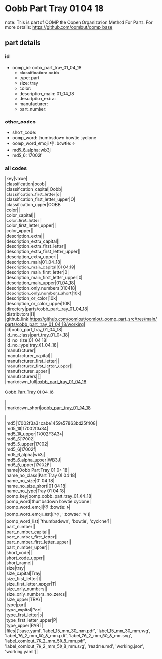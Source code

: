 # Oobb Part Tray 01 04 18  

note: This is part of OOMP the Oopen Organization Method For Parts. For more details: https://github.com/oomlout/oomp_base

##  part details





### id
* oomp_id: oobb_part_tray_01_04_18
  * classification: oobb
  * type: part
  * size: tray
  * color: 
  * description_main: 01_04_18
  * description_extra: 
  * manufacturer: 
  * part_number: 

### other_codes
* short_code: 
* oomp_word: thumbsdown bowtie cyclone
* oomp_word_emoji :thumbsdown: :bowtie: :cyclone:
* md5_6_alpha: wb3j
* md5_6: 17002f

### all codes 
|key|value|  
|classification|oobb|  
|classification_capital|Oobb|  
|classification_first_letter|o|  
|classification_first_letter_upper|O|  
|classification_upper|OOBB|  
|color||  
|color_capital||  
|color_first_letter||  
|color_first_letter_upper||  
|color_upper||  
|description_extra||  
|description_extra_capital||  
|description_extra_first_letter||  
|description_extra_first_letter_upper||  
|description_extra_upper||  
|description_main|01_04_18|  
|description_main_capital|01 04.18|  
|description_main_first_letter|0|  
|description_main_first_letter_upper|0|  
|description_main_upper|01_04_18|  
|description_only_numbers|010418|  
|description_only_numbers_short|10k|  
|description_or_color|10k|  
|description_or_color_upper|10K|  
|directory|parts/oobb_part_tray_01_04_18|  
|distributors|[]|  
|github_link|https://github.com/oomlout/oomlout_oomp_part_src/tree/main/parts/oobb_part_tray_01_04_18/working|  
|id|oobb_part_tray_01_04_18|  
|id_no_class|part_tray_01_04_18|  
|id_no_size|01_04_18|  
|id_no_type|tray_01_04_18|  
|manufacturer||  
|manufacturer_capital||  
|manufacturer_first_letter||  
|manufacturer_first_letter_upper||  
|manufacturer_upper||  
|manufacturers|[]|  
|markdown_full|[oobb_part_tray_01_04_18](https://github.com/oomlout/oomlout_oomp_part_src/tree/main/parts/oobb_part_tray_01_04_18/working)<br>[](https://github.com/oomlout/oomlout_oomp_part_src/tree/main/parts/oobb_part_tray_01_04_18/working)<br>[Oobb Part Tray 01 04 18](https://github.com/oomlout/oomlout_oomp_part_src/tree/main/parts/oobb_part_tray_01_04_18/working)<br><br>|  
|markdown_short|[oobb_part_tray_01_04_18](https://github.com/oomlout/oomlout_oomp_part_src/tree/main/parts/oobb_part_tray_01_04_18/working)<br><br>|  
|md5|17002f3a34cabe1459e57863bd25f408|  
|md5_10|17002f3a34|  
|md5_10_upper|17002F3A34|  
|md5_5|17002|  
|md5_5_upper|17002|  
|md5_6|17002f|  
|md5_6_alpha|wb3j|  
|md5_6_alpha_upper|WB3J|  
|md5_6_upper|17002F|  
|name|Oobb Part Tray 01 04 18|  
|name_no_class|Part Tray 01 04 18|  
|name_no_size|01 04 18|  
|name_no_size_short|01 04 18|  
|name_no_type|Tray 01 04 18|  
|oomp_key|oomp_oobb_part_tray_01_04_18|  
|oomp_word|thumbsdown bowtie cyclone|  
|oomp_word_emoji|:thumbsdown: :bowtie: :cyclone:|  
|oomp_word_emoji_list|[':thumbsdown:', ':bowtie:', ':cyclone:']|  
|oomp_word_list|['thumbsdown', 'bowtie', 'cyclone']|  
|part_number||  
|part_number_capital||  
|part_number_first_letter||  
|part_number_first_letter_upper||  
|part_number_upper||  
|short_code||  
|short_code_upper||  
|short_name||  
|size|tray|  
|size_capital|Tray|  
|size_first_letter|t|  
|size_first_letter_upper|T|  
|size_only_numbers||  
|size_only_numbers_no_zeros||  
|size_upper|TRAY|  
|type|part|  
|type_capital|Part|  
|type_first_letter|p|  
|type_first_letter_upper|P|  
|type_upper|PART|  
|files|['base.yaml', 'label_15_mm_30_mm.pdf', 'label_15_mm_30_mm.svg', 'label_76_2_mm_50_8_mm.pdf', 'label_76_2_mm_50_8_mm.svg', 'label_oomlout_76_2_mm_50_8_mm.pdf', 'label_oomlout_76_2_mm_50_8_mm.svg', 'readme.md', 'working.json', 'working.yaml']|  

